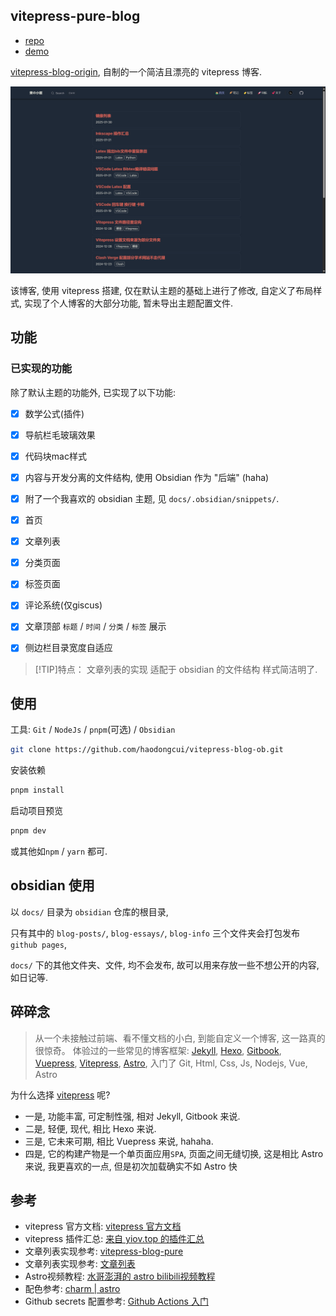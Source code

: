 ## vitepress-pure-blog

- [repo](https://github.com/haodongcui/vitepress-pure-blog)
- [demo](https://haodongcui.github.io/blog)

[vitepress-blog-origin](https://github.com/haodongcui/vitepress-pure-blog), 自制的一个简洁且漂亮的 vitepress 博客.

![preview of dark mode](./preview2025-2-8.png)

该博客, 使用 vitepress 搭建, 仅在默认主题的基础上进行了修改, 自定义了布局样式, 实现了个人博客的大部分功能, 暂未导出主题配置文件.



## 功能

### 已实现的功能
除了默认主题的功能外, 已实现了以下功能:
- [x] 数学公式(插件)
- [x] 导航栏毛玻璃效果
- [x] 代码块mac样式
- [x] 内容与开发分离的文件结构, 使用 Obsidian 作为 "后端" (haha)
- [x] 附了一个我喜欢的 obsidian 主题, 见 `docs/.obsidian/snippets/`.
- [x] 首页
- [x] 文章列表
- [x] 分类页面
- [x] 标签页面
- [x] 评论系统(仅giscus)
- [x] 文章顶部 `标题` / `时间` / `分类` / `标签` 展示
- [x] 侧边栏目录宽度自适应


> [!TIP]特点：
> 文章列表的实现 
> 适配于 obsidian 的文件结构
> 样式简洁明了.



## 使用

工具: `Git` / `NodeJs` / `pnpm`(可选) / `Obsidian`

```bash
git clone https://github.com/haodongcui/vitepress-blog-ob.git
```

安装依赖
```bash
pnpm install
```

启动项目预览
```bash
pnpm dev
```

或其他如`npm` / `yarn` 都可.

## obsidian 使用

以 `docs/` 目录为 `obsidian` 仓库的根目录, 

只有其中的 `blog-posts/`, `blog-essays/`, `blog-info` 三个文件夹会打包发布 `github pages`,

`docs/` 下的其他文件夹、文件, 均不会发布, 故可以用来存放一些不想公开的内容, 如日记等.



## 碎碎念

>从一个未接触过前端、看不懂文档的小白, 到能自定义一个博客, 这一路真的很惊奇。
>体验过的一些常见的博客框架: [Jekyll](https://jekyllcn.com/docs/home/), [Hexo](https://hexo.io/zh-cn/), [Gitbook](https://www.gitbook.com/), [Vuepress](https://vuepress.vuejs.org/zh/), [Vitepress](https://vitepress.dev/zh/), [Astro](https://astro.build/), 入门了 Git, Html, Css, Js, Nodejs, Vue, Astro

为什么选择 [vitepress](https://vitepress.dev/zh/) 呢? 
- 一是, 功能丰富, 可定制性强, 相对 Jekyll, Gitbook 来说.
- 二是, 轻便, 现代, 相比 Hexo 来说.
- 三是, 它未来可期, 相比 Vuepress 来说, hahaha.
- 四是, 它的构建产物是一个单页面应用`SPA`, 页面之间无缝切换, 这是相比 Astro 来说, 我更喜欢的一点, 但是初次加载确实不如 Astro 快


## 参考

- vitepress 官方文档: [vitepress 官方文档](https://vitepress.dev/zh/)
- vitepress 插件汇总: [来自 yiov.top 的插件汇总](https://vitepress.yiov.top/plugin.html)
- 文章列表实现参考: [vitepress-blog-pure](https://github.com/airene/vitepress-blog-pure)
- 文章列表实现参考: [文章列表](https://juejin.cn/post/6896382276389732359)
- Astro视频教程: [水哥澎湃的 astro bilibili视频教程](https://www.bilibili.com/video/BV1Y44y1o7zC/?spm_id_from=333.999.0.0&vd_source=6c5d9f6d5c8c5d9f6d5c5d9f6d5c5d9f)
- 配色参考: [charm | astro](https://astro-charm.vercel.app/)
- Github secrets 配置参考: [Github Actions 入门](https://zhuanlan.zhihu.com/p/364366127)
